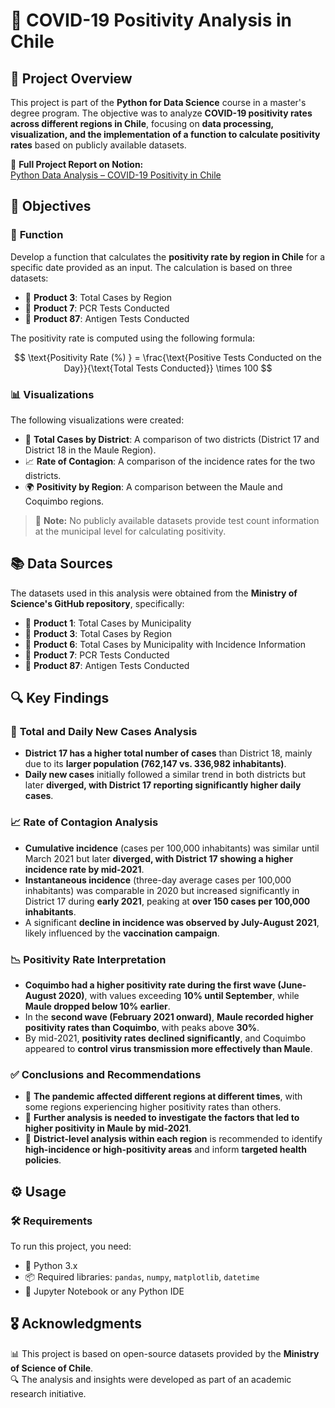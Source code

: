 # 🦠 **COVID-19 Positivity Analysis in Chile**

## 📌 **Project Overview**
This project is part of the **Python for Data Science** course in a master's degree program. The objective was to analyze **COVID-19 positivity rates across different regions in Chile**, focusing on **data processing, visualization, and the implementation of a function to calculate positivity rates** based on publicly available datasets.

🔗 **Full Project Report on Notion:**  
[Python Data Analysis – COVID-19 Positivity in Chile](https://www.notion.so/Python-Data-Analysis-COVID-19-Positivity-Analysis-in-Chile-10fe124aeb7981b7ac5ee1c9f93daeb2)

## 🎯 **Objectives**
### 🔹 **Function**
Develop a function that calculates the **positivity rate by region in Chile** for a specific date provided as an input. The calculation is based on three datasets:
- 📄 **Product 3**: Total Cases by Region
- 📄 **Product 7**: PCR Tests Conducted
- 📄 **Product 87**: Antigen Tests Conducted

The positivity rate is computed using the following formula:

$$
\text{Positivity Rate (%) } = \frac{\text{Positive Tests Conducted on the Day}}{\text{Total Tests Conducted}} \times 100
$$

### 📊 **Visualizations**
The following visualizations were created:
- 📍 **Total Cases by District**: A comparison of two districts (District 17 and District 18 in the Maule Region).
- 📈 **Rate of Contagion**: A comparison of the incidence rates for the two districts.
- 🌍 **Positivity by Region**: A comparison between the Maule and Coquimbo regions.

> 📝 **Note:** No publicly available datasets provide test count information at the municipal level for calculating positivity.

## 📚 **Data Sources**
The datasets used in this analysis were obtained from the **Ministry of Science's GitHub repository**, specifically:
- 📁 **Product 1**: Total Cases by Municipality
- 📁 **Product 3**: Total Cases by Region
- 📁 **Product 6**: Total Cases by Municipality with Incidence Information
- 📁 **Product 7**: PCR Tests Conducted
- 📁 **Product 87**: Antigen Tests Conducted

## 🔍 **Key Findings**
### 📌 **Total and Daily New Cases Analysis**
- **District 17 has a higher total number of cases** than District 18, mainly due to its **larger population (762,147 vs. 336,982 inhabitants)**.
- **Daily new cases** initially followed a similar trend in both districts but later **diverged, with District 17 reporting significantly higher daily cases**.

### 📈 **Rate of Contagion Analysis**
- **Cumulative incidence** (cases per 100,000 inhabitants) was similar until March 2021 but later **diverged, with District 17 showing a higher incidence rate by mid-2021**.
- **Instantaneous incidence** (three-day average cases per 100,000 inhabitants) was comparable in 2020 but increased significantly in District 17 during **early 2021**, peaking at **over 150 cases per 100,000 inhabitants**.
- A significant **decline in incidence was observed by July-August 2021**, likely influenced by the **vaccination campaign**.

### 📉 **Positivity Rate Interpretation**
- **Coquimbo had a higher positivity rate during the first wave (June-August 2020)**, with values exceeding **10% until September**, while **Maule dropped below 10% earlier**.
- In the **second wave (February 2021 onward)**, **Maule recorded higher positivity rates than Coquimbo**, with peaks above **30%**.
- By mid-2021, **positivity rates declined significantly**, and Coquimbo appeared to **control virus transmission more effectively than Maule**.

### ✅ **Conclusions and Recommendations**
- 📍 **The pandemic affected different regions at different times**, with some regions experiencing higher positivity rates than others.
- 🔬 **Further analysis is needed to investigate the factors that led to higher positivity in Maule by mid-2021**.
- 🏥 **District-level analysis within each region** is recommended to identify **high-incidence or high-positivity areas** and inform **targeted health policies**.

## ⚙️ **Usage**
### 🛠️ **Requirements**
To run this project, you need:
- 🐍 Python 3.x
- 📦 Required libraries: `pandas`, `numpy`, `matplotlib`, `datetime`
- 📝 Jupyter Notebook or any Python IDE

## 🎖 **Acknowledgments**
📊 This project is based on open-source datasets provided by the **Ministry of Science of Chile**.  
🔍 The analysis and insights were developed as part of an academic research initiative.

